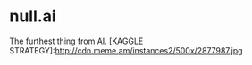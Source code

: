 # null.ai
The furthest thing from AI. 
[KAGGLE STRATEGY]:http://cdn.meme.am/instances2/500x/2877987.jpg
